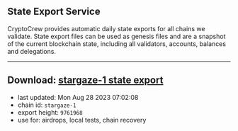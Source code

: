 ## State Export Service
CryptoCrew provides automatic daily state exports for all chains we validate. State export files can be used as genesis files and are a snapshot of the current blockchain state, including all validators, accounts, balances and delegations.

---
**Download: [stargaze-1 state export](https://dl.ccvalidators.com/SERVICE/stargaze/stargaze-1_export_9761968.json)**
---

- last updated: Mon Aug 28 2023 07:02:08
- chain id: `stargaze-1`
- export height: `9761968`
- use for: airdrops, local tests, chain recovery
